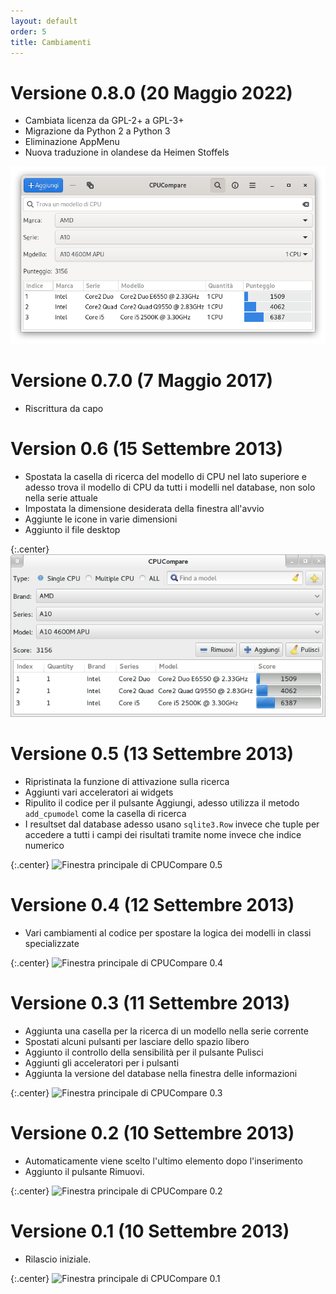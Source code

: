 ```yaml
---
layout: default
order: 5
title: Cambiamenti
---
```

# Versione 0.8.0 (20 Maggio 2022)

* Cambiata licenza da GPL-2+ a GPL-3+
* Migrazione da Python 2 a Python 3
* Eliminazione AppMenu
* Nuova traduzione in olandese da Heimen Stoffels

![Finestra principale di CPUCompare 0.8.0](/resources/cpucompare/archive/v0.8.0/italian/main.png)

# Versione 0.7.0 (7 Maggio 2017)

* Riscrittura da capo

# Version 0.6 (15 Settembre 2013)

* Spostata la casella di ricerca del modello di CPU nel lato superiore e adesso
  trova il modello di CPU da tutti i modelli nel database, non solo nella serie
  attuale
* Impostata la dimensione desiderata della finestra all'avvio
* Aggiunte le icone in varie dimensioni
* Aggiunto il file desktop

{:.center}
![Finestra principale di CPUCompare 0.6](/resources/cpucompare/archive/v0.6/italian/main.png)

# Versione 0.5 (13 Settembre 2013)

* Ripristinata la funzione di attivazione sulla ricerca
* Aggiunti vari acceleratori ai widgets
* Ripulito il codice per il pulsante Aggiungi, adesso utilizza il metodo
  ```add_cpumodel``` come la casella di ricerca
* I resultset dal database adesso usano ```sqlite3.Row``` invece che tuple per
  accedere a tutti i campi dei risultati tramite nome invece che indice numerico

{:.center}
![Finestra principale di CPUCompare 0.5](/resources/cpucompare/archive/v0.5/italian/main.png)

# Versione 0.4 (12 Settembre 2013)

* Vari cambiamenti al codice per spostare la logica dei modelli in classi
  specializzate

{:.center}
![Finestra principale di CPUCompare 0.4](/resources/cpucompare/archive/v0.4/italian/main.png)

# Versione 0.3 (11 Settembre 2013)

* Aggiunta una casella per la ricerca di un modello nella serie corrente
* Spostati alcuni pulsanti per lasciare dello spazio libero
* Aggiunto il controllo della sensibilità per il pulsante Pulisci
* Aggiunti gli acceleratori per i pulsanti
* Aggiunta la versione del database nella finestra delle informazioni

{:.center}
![Finestra principale di CPUCompare 0.3](/resources/cpucompare/archive/v0.3/italian/main.png)

# Versione 0.2 (10 Settembre 2013)

* Automaticamente viene scelto l'ultimo elemento dopo l'inserimento
* Aggiunto il pulsante Rimuovi.

{:.center}
![Finestra principale di CPUCompare 0.2](/resources/cpucompare/archive/v0.2/italian/main.png)

# Versione 0.1 (10 Settembre 2013)

* Rilascio iniziale.

{:.center}
![Finestra principale di CPUCompare 0.1](/resources/cpucompare/archive/v0.1/italian/main.png)